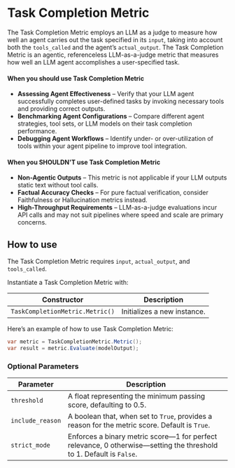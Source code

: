 # Task Completion Metric

The Task Completion Metric employs an LLM as a judge to measure how well an agent carries out the task specified in its `input`, taking into account both the `tools_called` and the agent’s `actual_output`. The Task Completion Metric is an agentic, referenceless LLM-as-a-judge metric that measures how well an LLM agent accomplishes a user-specified task.

#### When you should use Task Completion Metric

- **Assessing Agent Effectiveness** – Verify that your LLM agent successfully completes user-defined tasks by invoking necessary tools and providing correct outputs.
- **Benchmarking Agent Configurations** – Compare different agent strategies, tool sets, or LLM models on their task completion performance.
- **Debugging Agent Workflows** – Identify under- or over-utilization of tools within your agent pipeline to improve tool integration.

#### When you SHOULDN'T use Task Completion Metric

- **Non-Agentic Outputs** – This metric is not applicable if your LLM outputs static text without tool calls.
- **Factual Accuracy Checks** – For pure factual verification, consider Faithfulness or Hallucination metrics instead.
- **High-Throughput Requirements** – LLM-as-a-judge evaluations incur API calls and may not suit pipelines where speed and scale are primary concerns.

## How to use

The Task Completion Metric requires `input`, `actual_output`, and `tools_called`.

Instantiate a Task Completion Metric with:

| Constructor                     | Description                 |
| ------------------------------- | --------------------------- |
| `TaskCompletionMetric.Metric()` | Initializes a new instance. |

Here’s an example of how to use Task Completion Metric:

```csharp
var metric = TaskCompletionMetric.Metric();
var result = metric.Evaluate(modelOutput);
```

### Optional Parameters

| Parameter        | Description                                                                                                         |
| ---------------- | ------------------------------------------------------------------------------------------------------------------- |
| `threshold`      | A float representing the minimum passing score, defaulting to 0.5.                                                  |
| `include_reason` | A boolean that, when set to `True`, provides a reason for the metric score. Default is `True`.                      |
| `strict_mode`    | Enforces a binary metric score—1 for perfect relevance, 0 otherwise—setting the threshold to 1. Default is `False`. |
